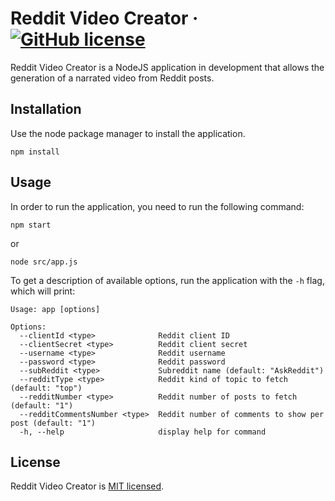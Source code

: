 # Reddit Video Creator  &middot; [![GitHub license](https://img.shields.io/badge/license-MIT-blue.svg)](./LICENSE)
Reddit Video Creator is a NodeJS application in development that allows the generation of a narrated video from Reddit posts.

## Installation

Use the node package manager to install the application.

```
npm install
```

## Usage

In order to run the application, you need to run the following command:

```
npm start
```
or
```
node src/app.js
```

To get a description of available options, run the application with the `-h` flag, which will print:

```
Usage: app [options]

Options:
  --clientId <type>              Reddit client ID
  --clientSecret <type>          Reddit client secret
  --username <type>              Reddit username
  --password <type>              Reddit password
  --subReddit <type>             Subreddit name (default: "AskReddit")
  --redditType <type>            Reddit kind of topic to fetch (default: "top")
  --redditNumber <type>          Reddit number of posts to fetch (default: "1")
  --redditCommentsNumber <type>  Reddit number of comments to show per post (default: "1")
  -h, --help                     display help for command
```

## License
Reddit Video Creator is [MIT licensed](./LICENSE).
